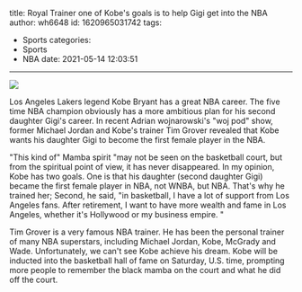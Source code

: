 title: Royal Trainer  one of Kobe's goals is to help Gigi get into the NBA
author: wh6648
id: 1620965031742
tags: 
- Sports
categories: 
- Sports
- NBA
date: 2021-05-14 12:03:51
---
![](https://p9.itc.cn/q_70/images01/20210514/eba1a8b7bb7644d1bc70c57e58d9d3d7.jpeg)


Los Angeles Lakers legend Kobe Bryant has a great NBA career. The five time NBA champion obviously has a more ambitious plan for his second daughter Gigi's career. In recent Adrian wojnarowski's "woj pod" show, former Michael Jordan and Kobe's trainer Tim Grover revealed that Kobe wants his daughter Gigi to become the first female player in the NBA.

"This kind of" Mamba spirit "may not be seen on the basketball court, but from the spiritual point of view, it has never disappeared. In my opinion, Kobe has two goals. One is that his daughter (second daughter Gigi) became the first female player in NBA, not WNBA, but NBA. That's why he trained her; Second, he said, "in basketball, I have a lot of support from Los Angeles fans. After retirement, I want to have more wealth and fame in Los Angeles, whether it's Hollywood or my business empire. "

Tim Grover is a very famous NBA trainer. He has been the personal trainer of many NBA superstars, including Michael Jordan, Kobe, McGrady and Wade. Unfortunately, we can't see Kobe achieve his dream. Kobe will be inducted into the basketball hall of fame on Saturday, U.S. time, prompting more people to remember the black mamba on the court and what he did off the court.

